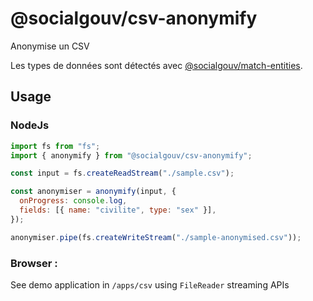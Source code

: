 # @socialgouv/csv-anonymify

Anonymise un CSV

Les types de données sont détectés avec [@socialgouv/match-entities](https://github.com/SocialGouv/anonymify/tree/main/packages/match-entities).

## Usage

### NodeJs

```js
import fs from "fs";
import { anonymify } from "@socialgouv/csv-anonymify";

const input = fs.createReadStream("./sample.csv");

const anonymiser = anonymify(input, {
  onProgress: console.log,
  fields: [{ name: "civilite", type: "sex" }],
});

anonymiser.pipe(fs.createWriteStream("./sample-anonymised.csv"));
```

### Browser :

See demo application in `/apps/csv` using `FileReader` streaming APIs
